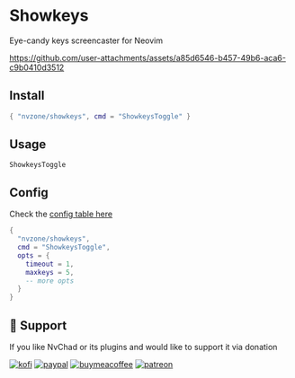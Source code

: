 # Showkeys

Eye-candy keys screencaster for Neovim

https://github.com/user-attachments/assets/a85d6546-b457-49b6-aca6-c9b0410d3512
  
## Install

```lua
{ "nvzone/showkeys", cmd = "ShowkeysToggle" }
```

## Usage

`ShowkeysToggle`

## Config

Check the [config table here](https://github.com/NvChad/showkeys/blob/main/lua/showkeys/state.lua#L7)

```lua
{
  "nvzone/showkeys",
  cmd = "ShowkeysToggle",
  opts = {
    timeout = 1,
    maxkeys = 5,
    -- more opts
  }
}
```

## :gift_heart: Support

If you like NvChad or its plugins and would like to support it via donation

[![kofi](https://img.shields.io/badge/Ko--fi-F16061?style=for-the-badge&logo=ko-fi&logoColor=white)](https://ko-fi.com/siduck)
[![paypal](https://img.shields.io/badge/PayPal-00457C?style=for-the-badge&logo=paypal&logoColor=white)](https://paypal.me/siduck13)
[![buymeacoffee](https://img.shields.io/badge/Buy_Me_A_Coffee-FFDD00?style=for-the-badge&logo=buy-me-a-coffee&logoColor=black)](https://www.buymeacoffee.com/siduck)
[![patreon](https://img.shields.io/badge/Patreon-F96854?style=for-the-badge&logo=patreon&logoColor=white)](https://www.patreon.com/siduck)

<!-- vim: set ft=markdown: -->